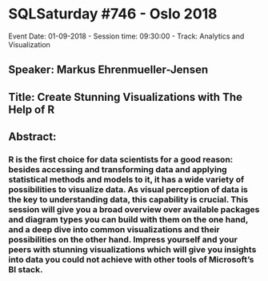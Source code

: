 # SQLSaturday #746 - Oslo 2018
Event Date: 01-09-2018 - Session time: 09:30:00 - Track: Analytics and Visualization
## Speaker: Markus Ehrenmueller-Jensen
## Title: Create Stunning Visualizations with The Help of R
## Abstract:
### R is the first choice for data scientists for a good reason: besides accessing and transforming data and applying statistical methods and models to it, it has a wide variety of possibilities to visualize data. As visual perception of data is the key to understanding data, this capability is crucial. This session will give you a broad overview over available packages and diagram types you can build with them on the one hand, and a deep dive into common visualizations and their possibilities on the other hand. Impress yourself and your peers with stunning visualizations which will give you insights into data you could not achieve with other tools of Microsoft’s BI stack.
